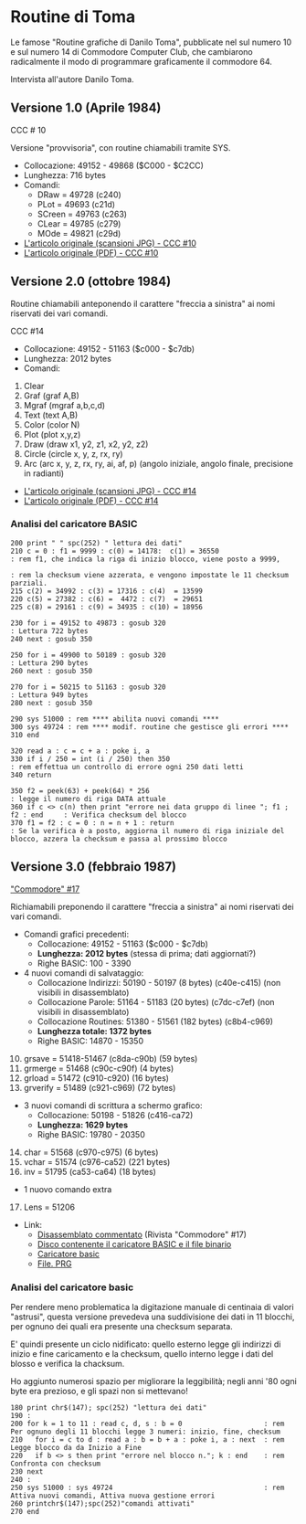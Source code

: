 # Routine di Toma

Le famose "Routine grafiche di Danilo Toma", pubblicate nel sul numero 10 e sul numero 14 di Commodore Computer Club, che cambiarono radicalmente il modo di programmare graficamente il commodore 64.

Intervista all'autore Danilo Toma.


## Versione 1.0 (Aprile 1984)

CCC # 10

Versione "provvisoria", con routine chiamabili tramite SYS.

- Collocazione: 49152 - 49868 ($C000 - $C2CC)
- Lunghezza: 716 bytes
- Comandi:
    - DRaw = 49728 (c240)
    - PLot = 49693 (c21d)
    - SCreen = 49763 (c263)
    - CLear = 49785 (c279)
    - MOde = 49821 (c29d)
- [L'articolo originale (scansioni JPG) - CCC #10](https://ready64.org/ccc/pagina.php?ccc=10&pag=051.jpg)
- [L'articolo originale (PDF) - CCC #10](https://archive.org/details/Commodore-Computer-Club-10/page/n49/mode/2up)


## Versione 2.0  (ottobre 1984)

Routine chiamabili anteponendo il carattere "freccia a sinistra" ai nomi riservati dei vari comandi.

CCC #14 

- Collocazione: 49152 - 51163 ($c000 - $c7db)
- Lunghezza: 2012 bytes
- Comandi: 
 1) Clear
 2) Graf (graf A,B)
 3) Mgraf (mgraf a,b,c,d)
 4) Text (text A,B)
 5) Color (color N)
 6) Plot (plot x,y,z)
 7) Draw (draw x1, y2, z1, x2, y2, z2)
 8) Circle (circle x, y, z, rx, ry)
 9) Arc (arc x, y, z, rx, ry, ai, af, p)  (angolo iniziale, angolo finale, precisione in radianti)
 
- [L'articolo originale (scansioni JPG) - CCC #14](https://ready64.org/ccc/pagina.php?ccc=14&pag=051.jpg)
- [L'articolo originale (PDF) - CCC #14](https://archive.org/details/Commodore-Computer-Club-14/page/n49/mode/2up)

### Analisi del caricatore BASIC

```
200 print " " spc(252) " lettura dei dati"
210 c = 0 : f1 = 9999 : c(0) = 14178:  c(1) = 36550                            : rem f1, che indica la riga di inizio blocco, viene posto a 9999,
                                                                               : rem la checksum viene azzerata, e vengono impostate le 11 checksum parziali.
215 c(2) = 34992 : c(3) = 17316 : c(4)  = 13599
220 c(5) = 27382 : c(6) =  4472 : c(7)  = 29651
225 c(8) = 29161 : c(9) = 34935 : c(10) = 18956

230 for i = 49152 to 49873 : gosub 320                                         : Lettura 722 bytes   
240 next : gosub 350

250 for i = 49900 to 50189 : gosub 320                                         : Lettura 290 bytes 
260 next : gosub 350

270 for i = 50215 to 51163 : gosub 320                                         : Lettura 949 bytes
280 next : gosub 350

290 sys 51000 : rem **** abilita nuovi comandi ****
300 sys 49724 : rem **** modif. routine che gestisce gli errori ****
310 end

320 read a : c = c + a : poke i, a
330 if i / 250 = int (i / 250) then 350                                           : rem effettua un controllo di errore ogni 250 dati letti
340 return

350 f2 = peek(63) + peek(64) * 256                                                : legge il numero di riga DATA attuale
360 if c <> c(n) then print "errore nei data gruppo di linee "; f1 ; f2 : end     : Verifica checksum del blocco
370 f1 = f2 : c = 0 : n = n + 1 : return                                          : Se la verifica è a posto, aggiorna il numero di riga iniziale del blocco, azzera la checksum e passa al prossimo blocco
```


## Versione 3.0  (febbraio 1987)

["Commodore" #17](https://ready64.org/download/scheda_download.php?id_download=46)

Richiamabili preponendo il carattere "freccia a sinistra" ai nomi riservati dei vari comandi.

- Comandi grafici precedenti:
   - Collocazione: 49152 - 51163 ($c000 - $c7db)
   - **Lunghezza: 2012 bytes** (stessa di prima; dati aggiornati?)
   - Righe BASIC: 100 - 3390
- 4 nuovi comandi di salvataggio:
   - Collocazione Indirizzi: 50190 - 50197 (8 bytes)   (c40e-c415) (non visibili in disassemblato)
   - Collocazione Parole: 51164 - 51183 (20 bytes)     (c7dc-c7ef) (non visibili in disassemblato)
   - Collocazione Routines: 51380 - 51561 (182 bytes)  (c8b4-c969)
   - **Lunghezza totale: 1372 bytes**
   - Righe BASIC: 14870 - 15350 
10) grsave   = 51418-51467 (c8da-c90b) (59 bytes)
11) grmerge  = 51468 (c90c-c90f) (4 bytes)
12) grload   = 51472 (c910-c920) (16 bytes)
13) grverify = 51489 (c921-c969) (72 bytes)
- 3 nuovi comandi di scrittura a schermo grafico:
   - Collocazione: 50198 - 51826 (c416-ca72)  
   - **Lunghezza: 1629 bytes**
   - Righe BASIC: 19780 - 20350
14) char     = 51568 (c970-c975) (6 bytes)
15) vchar    = 51574 (c976-ca52) (221 bytes)
16) inv      = 51795 (ca53-ca64) (18 bytes)
- 1 nuovo comando extra
17) Lens     = 51206 
- Link:
   - [Disassemblato commentato](https://archive.org/details/Commodore-17/page/n63/mode/2up) (Rivista "Commodore" #17)
   - [Disco contenente il caricatore BASIC e il file binario](https://ready64.org/download/download.php?id_download=46)
   - [Caricatore basic](https://jumpjack.github.io/c64_c128_legacy/programs/C64/graphics/toma-loader.html)  
   - [File. PRG](https://github.com/jumpjack/c64_c128_legacy/blob/main/programs/C64/graphics/toma%20routines.prg)

### Analisi del caricatore basic

Per rendere meno problematica la digitazione manuale di centinaia di valori "astrusi", questa versione prevedeva una
suddivisione dei dati in 11 blocchi, per ognuno dei quali era presente una checksum separata.

E' quindi presente un ciclo nidificato: quello esterno legge gli indirizzi di inizio e fine caricamento e la checksum,
quello interno legge i dati del blosso e verifica la chacksum.

Ho aggiunto numerosi spazio per migliorare la leggibilità; negli anni '80 ogni byte era prezioso, e gli spazi non si mettevano!


```
180 print chr$(147); spc(252) "lettura dei dati"
190 :
200 for k = 1 to 11 : read c, d, s : b = 0                    : rem Per ognuno degli 11 blocchi legge 3 numeri: inizio, fine, checksum
210   for i = c to d : read a : b = b + a : poke i, a : next  : rem Legge blocco da da Inizio a Fine
220   if b <> s then print "errore nel blocco n."; k : end    : rem Confronta con checksum
230 next
240 :
250 sys 51000 : sys 49724                                     : rem Attiva nuovi comandi, Attiva nuova gestione errori
260 printchr$(147);spc(252)"comandi attivati"
270 end
```



